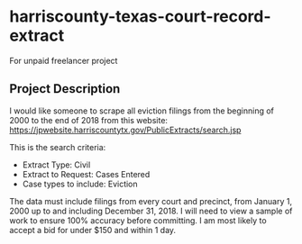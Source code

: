 # harriscounty-texas-court-record-extract
For unpaid freelancer project

## Project Description

I would like someone to scrape all eviction filings from the beginning of 2000 to the end of 2018 from this website: https://jpwebsite.harriscountytx.gov/PublicExtracts/search.jsp

This is the search criteria:
- Extract Type: Civil
- Extract to Request: Cases Entered
- Case types to include: Eviction

The data must include filings from every court and precinct, from January 1, 2000 up to and including December 31, 2018. I will need to view a sample of work to ensure 100% accuracy before committing. I am most likely to accept a bid for under $150 and within 1 day.
